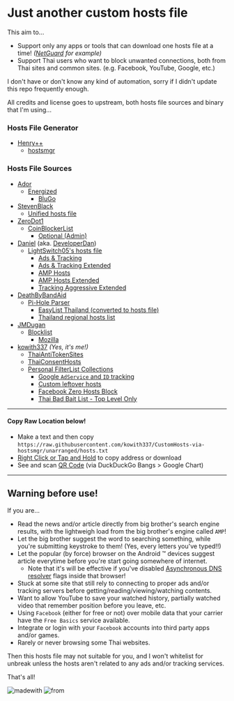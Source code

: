 # Just another custom hosts file
This aim to...
- Support only any apps or tools that can download one hosts file at a time! _([NetGuard](https://github.com/M66B/NetGuard) for example)_
- Support Thai users who want to block unwanted connections, both from Thai sites and common sites. (e.g. Facebook, YouTube, Google, etc.)

I don't have or don't know any kind of automation, sorry if I didn't update this repo frequently enough.

All credits and license goes to upstream, both hosts file sources and binary that I'm using...

### Hosts File Generator
- [Henry++](https://github.com/henrypp)
  - [hostsmgr](https://github.com/henrypp/hostsmgr)

### Hosts File Sources
- [Ador](https://github.com/AdroitAdorKhan)
  - [Energized](https://github.com/EnergizedProtection/block)
    - [BluGo](https://github.com/EnergizedProtection/block/tree/master/bluGo)
- [StevenBlack](https://github.com/StevenBlack)
  - [Unified hosts file](https://gitlab.com/StevenBlack/hosts)
- [ZeroDot1](https://gitlab.com/ZeroDot1)
  - [CoinBlockerList](https://gitlab.com/ZeroDot1/CoinBlockerLists)
    - [Optional (Admin)](https://gitlab.com/ZeroDot1/CoinBlockerLists/tree/master/list_optional.txt)
- [Daniel](https://github.com/lightswitch05) (aka. [DeveloperDan](https://www.github.developerdan.com/hosts))
  - [LightSwitch05's hosts file](https://github.com/lightswitch05/hosts)
    - [Ads & Tracking](https://github.com/lightswitch05/hosts/tree/master/ads-and-tracking.txt)
	- [Ads & Tracking Extended](https://github.com/lightswitch05/hosts/tree/master/ads-and-tracking-extended.txt)
    - [AMP Hosts](https://github.com/lightswitch05/hosts/tree/master/amp-hosts.txt)
    - [AMP Hosts Extended](https://github.com/lightswitch05/hosts/tree/master/amp-hosts-extended.txt)
	- [Tracking Aggressive Extended](https://github.com/lightswitch05/hosts/tree/master/tracking-aggressive-extended.txt)
- [DeathByBandAid](https://github.com/deathbybandaid)
  - [Pi-Hole Parser](https://github.com/deathbybandaid/piholeparser)
    - [EasyList Thailand (converted to hosts file)](https://github.com/deathbybandaid/piholeparser/tree/master/Subscribable-Lists/ParsedBlacklists/EasyList-Thailand.txt)
    - [Thailand regional hosts list](https://github.com/deathbybandaid/piholeparser/tree/master/Subscribable-Lists/CountryCodesLists/Thailand.txt)
- [JMDugan](https://github.com/jmdugan)
  - [Blocklist](https://github.com/jmdugan/blocklists)
    - [Mozilla](https://github.com/jmdugan/blocklists/tree/master/corporations/mozilla/all.txt)
- [kowith337](https://github.com/kowith337) _(Yes, it's me!)_
  - [ThaiAntiTokenSites](https://github.com/kowith337/ThaiAntiTokenSites)
  - [ThaiConsentHosts](https://github.com/kowith337/ThaiConsentHosts)
  - [Personal FilterList Collections](https://github.com/kowith337/PersonalFilterListCollection)
    - [Google `AdService` and `ID` tracking](https://github.com/kowith337/PersonalFilterListCollection/tree/master/hosts/hosts_google_adservice_id.txt)
    - [Custom leftover hosts](https://github.com/kowith337/PersonalFilterListCollection/tree/master/hosts/hosts_leftover.txt)
    - [Facebook Zero Hosts Block](https://github.com/kowith337/PersonalFilterListCollection/tree/master/hosts/hosts_facebook0.txt)
    - [Thai Bad Bait List - Top Level Only](https://github.com/kowith337/PersonalFilterListCollection/tree/master/hosts/hosts_badbait_th.txt)

- - - - -

#### Copy Raw Location below!
- Make a text and then copy `https://raw.githubusercontent.com/kowith337/CustomHosts-via-hostsmgr/unarranged/hosts.txt`
- [Right Click or Tap and Hold](https://raw.githubusercontent.com/kowith337/CustomHosts-via-hostsmgr/unarranged/hosts.txt) to copy address or download
- See and scan [QR Code](https://duckduckgo.com/?q=!qr+https%3A%2F%2Fraw.githubusercontent.com%2Fkowith337%2FCustomHosts-via-hostsmgr%2Funarranged%2Fhosts.txt) (via DuckDuckGo Bangs \> Google Chart)

- - - - -
## Warning before use!
If you are...
- Read the news and/or article directly from big brother's search engine results, with the lightweigh load from the big brother's engine called `AMP`!
- Let the big brother suggest the word to searching something, while you're submitting keystroke to them! (Yes, every letters you've typed!!)
- Let the popular (by force) browser on the Android :tm: devices suggest article everytime before you're start going somewhere of internet.
  - Note that it's will be effective if you've disabled [Asynchronous DNS resolver](https://github.com/ookangzheng/blahdns/blob/master/FAQ.md#prevent-dns-leaking-from-chrome-browser-on-android-phone) flags inside that browser!
- Stuck at some site that still rely to connecting to proper ads and/or tracking servers before getting/reading/viewing/watching contents.
- Want to allow YouTube to save your watched history, partially watched video that remember position before you leave, etc.
- Using `Facebook` (either for free or not) over mobile data that your carrier have the `Free Basics` service available.
- Integrate or login with your `Facebook` accounts into third party apps and/or games.
- Rarely or never browsing some Thai websites.

Then this hosts file may not suitable for you, and I won't whitelist for unbreak unless the hosts aren't related to any ads and/or tracking services.

That's all!

![madewith](https://img.shields.io/badge/Made%20with-Rants-crimson.svg?style=popout-square) ![from](https://img.shields.io/badge/From-Nonthaburi-0376ea.svg?style=popout-square)